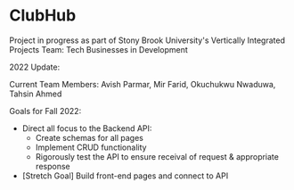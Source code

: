 ﻿# ClubHub
Project in progress as part of Stony Brook University's Vertically Integrated Projects Team: Tech Businesses in Development

2022 Update:

Current Team Members: Avish Parmar, Mir Farid, Okuchukwu Nwaduwa, Tahsin Ahmed

Goals for Fall 2022:
* Direct all focus to the Backend API:
  - Create schemas for all pages
  - Implement CRUD functionality
  - Rigorously test the API to ensure receival of request & appropriate response
* [Stretch Goal] Build front-end pages and connect to API
